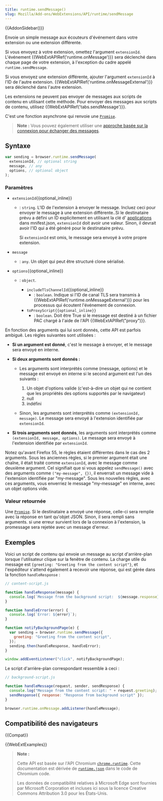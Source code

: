 ```yaml
---
title: runtime.sendMessage()
slug: Mozilla/Add-ons/WebExtensions/API/runtime/sendMessage
---
```


{{AddonSidebar()}}

Envoie un simple message aux écouteurs d'événement dans votre extension ou une extension différente.

Si vous envoyez à votre extension, omettez l'argument `extensionId`. L'événement {{WebExtAPIRef('runtime.onMessage')}} sera déclenché dans chaque page de votre extension, à l'exception du cadre appelé `runtime.sendMessage`.

Si vous envoyez une extension différente, ajouter l'argument `extensionId` à l'ID de l'autre extension. {{WebExtAPIRef('runtime.onMessageExternal')}} sera déclenché dans l'autre extension.

Les extensions ne peuvent pas envoyer de messages aux scripts de contenu en utilisant cette méthode. Pour envoyer des messages aux scripts de contenu, utilisez {{WebExtAPIRef('tabs.sendMessage')}}.

C'est une fonction asynchrone qui renvoie une [`Promise`](/fr/docs/Web/JavaScript/Reference/Objets_globaux/Promise).

> **Note :** Vous pouvez également utiliser une [approche basée sur la connexion pour échanger des messages](/fr/docs/Mozilla/Add-ons/WebExtensions/Content_scripts#Communication_avec_les_scripts_darrière-plan).

## Syntaxe

```js
var sending = browser.runtime.sendMessage(
  extensionId, // optional string
  message, // any
  options, // optional object
);
```

### Paramètres

- `extensionId`{{optional_inline}}

  - : `string`. L'ID de l'extension à envoyer le message. Incluez ceci pour envoyer le message à une extension différente..Si le destinataire prévu a défini un ID explicitement en utilisant la clé d' [applications](/fr/Add-ons/WebExtensions/manifest.json/applications) dans mnifest.json, `extensionId` doit avoir une valeur. Sinon, il devrait avoir l'ID qui a été généré pour le destinataire prévu.

    Si `extensionId` est omis, le message sera envoyé à votre propre extension.

- `message`
  - : `any`. Un objet qui peut être structuré clone sérialisé.
- `options`{{optional_inline}}

  - : `object`.

    - `includeTlsChannelId`{{optional_inline}}
      - : `boolean`. Indique si l'ID de canal TLS sera transmis à {{WebExtAPIRef('runtime.onMessageExternal')}} pour les processus qui écoutent l'événement de connexion.
    - `toProxyScript{{optional_inline}}`
      - : `boolean`. Doit être True si le message est destiné à un fichier PAC chargé à l'aide de l'API {{WebExtAPIRef("proxy")}}.

En fonction des arguments qui lui sont donnés, cette API est parfois ambiguë. Les règles suivantes sont utilisées :

- **Si un argument est donné**, c'est le message à envoyer, et le message sera envoyé en interne.
- **Si deux arguments sont donnés :**

  - Les arguments sont interprétés comme (message, options) et le message est envoyé en interne si le second argument est l'un des suivants :

    1. Un objet d'options valide (c'est-à-dire un objet qui ne contient que les propriétés des options supportés par le navigateur)
    2. null
    3. indéfini

  - Sinon, les arguments sont interprétés comme `(extensionId, message)`. Le message sera envoyé à l'extension identifiée par `extensionId`.

- **Si trois arguments sont donnés**, les arguments sont interprétés comme `(extensionId, message, options)`. Le message sera envoyé à l'extension identifiée par `extensionId`.

Notez qu'avant Firefox 55, le règles étaient différentes dans le cas des 2 arguments. Sous les anciennes règles, si le premier argument était une chaîne, il était traité comme `extensionId`, avec le message comme deuxième argument. Cel signifiait que si vous appelez `sendMessage()` avec des arguments comme `("my-message", {})`, il enverrait un message vide à l'extension identifiée par "my-message". Sous les nouvelles règles, avec ces arguments, vous enverriez le message "my-message" en interne, avec un objet options vide.

### Valeur retournée

Une [`Promise`](/fr/docs/Web/JavaScript/Reference/Objets_globaux/Promise). Si le destinataire a envoyé une réponse, celle-ci sera remplie avec la réponse en tant qu'objet JSON. Sinon, il sera rempli sans arguments. si une erreur survient lors de la connexion à l'extension, la promessage sera rejetée avec un message d'erreur.

## Exemples

Voici un script de contenu qui envoie un message au script d'arrière-plan lorsque l'utilisateur clique sur la fenêtre de contenu. La charge utile du message est `{greeting: "Greeting from the content script"}`, et l'expéditeur s'attend également à recevoir une réponse, qui est gérée dans la fonction `handleResponse` :

```js
// content-script.js

function handleResponse(message) {
  console.log(`Message from the background script:  ${message.response}`);
}

function handleError(error) {
  console.log(`Error: ${error}`);
}

function notifyBackgroundPage(e) {
  var sending = browser.runtime.sendMessage({
    greeting: "Greeting from the content script",
  });
  sending.then(handleResponse, handleError);
}

window.addEventListener("click", notifyBackgroundPage);
```

Le script d'arrière-plan correspondant ressemble à ceci :

```js
// background-script.js

function handleMessage(request, sender, sendResponse) {
  console.log("Message from the content script: " + request.greeting);
  sendResponse({ response: "Response from background script" });
}

browser.runtime.onMessage.addListener(handleMessage);
```

## Compatibilité des navigateurs

{{Compat}}

{{WebExtExamples}}

> **Note :**
>
> Cette API est basée sur l'API Chromium [`chrome.runtime`](https://developer.chrome.com/extensions/runtime#event-onConnect). Cette documentation est dérivée de [`runtime.json`](https://chromium.googlesource.com/chromium/src/+/master/extensions/common/api/runtime.json) dans le code de Chromium code.
>
> Les données de compatibilité relatives à Microsoft Edge sont fournies par Microsoft Corporation et incluses ici sous la licence Creative Commons Attribution 3.0 pour les États-Unis.

<!--
// Copyright 2015 The Chromium Authors. All rights reserved.
//
// Redistribution and use in source and binary forms, with or without
// modification, are permitted provided that the following conditions are
// met:
//
//    * Redistributions of source code must retain the above copyright
// notice, this list of conditions and the following disclaimer.
//    * Redistributions in binary form must reproduce the above
// copyright notice, this list of conditions and the following disclaimer
// in the documentation and/or other materials provided with the
// distribution.
//    * Neither the name of Google Inc. nor the names of its
// contributors may be used to endorse or promote products derived from
// this software without specific prior written permission.
//
// THIS SOFTWARE IS PROVIDED BY THE COPYRIGHT HOLDERS AND CONTRIBUTORS
// "AS IS" AND ANY EXPRESS OR IMPLIED WARRANTIES, INCLUDING, BUT NOT
// LIMITED TO, THE IMPLIED WARRANTIES OF MERCHANTABILITY AND FITNESS FOR
// A PARTICULAR PURPOSE ARE DISCLAIMED. IN NO EVENT SHALL THE COPYRIGHT
// OWNER OR CONTRIBUTORS BE LIABLE FOR ANY DIRECT, INDIRECT, INCIDENTAL,
// SPECIAL, EXEMPLARY, OR CONSEQUENTIAL DAMAGES (INCLUDING, BUT NOT
// LIMITED TO, PROCUREMENT OF SUBSTITUTE GOODS OR SERVICES; LOSS OF USE,
// DATA, OR PROFITS; OR BUSINESS INTERRUPTION) HOWEVER CAUSED AND ON ANY
// THEORY OF LIABILITY, WHETHER IN CONTRACT, STRICT LIABILITY, OR TORT
// (INCLUDING NEGLIGENCE OR OTHERWISE) ARISING IN ANY WAY OUT OF THE USE
// OF THIS SOFTWARE, EVEN IF ADVISED OF THE POSSIBILITY OF SUCH DAMAGE.
-->
